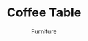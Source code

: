 ---
title: Coffee Table
subtitle: Furniture
tech1: Fusion 360
tech2: Adobe Ps
tech3: Woodworking
image: https://cwp-professional-portfolio.s3.amazonaws.com/Project+Screenshots/Square/coffee-table-renders.jpg
description: Simple coffee table with dovetailed construction.
siteLink: https://craigliam.com
codeLink: https://craigliam.com
---